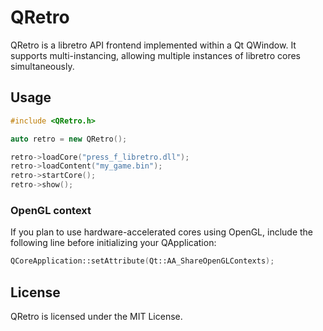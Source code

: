 # QRetro

QRetro is a libretro API frontend implemented within a Qt QWindow. It supports multi-instancing, allowing multiple instances of libretro cores simultaneously.

## Usage

   ```c++
   #include <QRetro.h>
   
   auto retro = new QRetro();
   
   retro->loadCore("press_f_libretro.dll");
   retro->loadContent("my_game.bin");
   retro->startCore();
   retro->show();
   ```

### OpenGL context

If you plan to use hardware-accelerated cores using OpenGL, include the following line before initializing your QApplication:

```c++
QCoreApplication::setAttribute(Qt::AA_ShareOpenGLContexts);
```

## License

QRetro is licensed under the MIT License.

